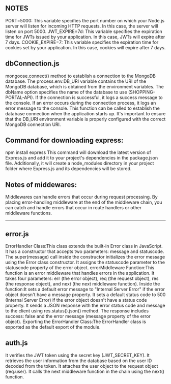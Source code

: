 NOTES
-------
PORT=5000: This variable specifies the port number on which your Node.js server will listen for incoming HTTP requests. In this case, the server will listen on port 5000.
JWT_EXPIRE=7d: This variable specifies the expiration time for JWTs issued by your application. In this case, JWTs will expire after 7 days.
COOKIE_EXPIRE=7: This variable specifies the expiration time for cookies set by your application. In this case, cookies will expire after 7 days.

dbConnection.js
----------------
mongoose.connect() method to establish a connection to the MongoDB database.
The process.env.DB_URI variable contains the URI of the MongoDB database, which is obtained from the environment variables.
The dbName option specifies the name of the database to use (SHOPPING-PORTAL-API).
If the connection is successful, it logs a success message to the console.
If an error occurs during the connection process, it logs an error message to the console.
This function can be called to establish the database connection when the application starts up.
It's important to ensure that the DB_URI environment variable is properly configured with the correct MongoDB connection URI.


Command for downloading express:
--------------------------------------

npm install express
This command will download the latest version of Express.js and add it to your project's dependencies in the package.json file. Additionally, it will create a node_modules directory in your project folder where Express.js and its dependencies will be stored.



Notes of middewares: 
---------------------
Middlewares can handle errors that occur during request processing. By placing error-handling middleware at the end of the middleware chain, you can catch and handle errors that occur in route handlers or other middleware functions.


---------------------------------
error.js
------------
ErrorHandler Class:This class extends the built-in Error class in JavaScript.
It has a constructor that accepts two parameters: message and statuscode.
The super(message) call inside the constructor initializes the error message using the Error class constructor.
It assigns the statuscode parameter to the statuscode property of the error object.
errorMiddleware Function:This function is an error middleware that handles errors in the application.
It takes four parameters: err (the error object), req (the request object), res (the response object), and next (the next middleware function).
Inside the function:It sets a default error message to "Internal Server Error" if the error object doesn't have a message property.
It sets a default status code to 500 (Internal Server Error) if the error object doesn't have a status code property.
It sends a JSON response with the error status code and message to the client using res.status().json() method.
The response includes success: false and the error message (message property of the error object).
Exporting the ErrorHandler Class:The ErrorHandler class is exported as the default export of the module.


auth.js
--------------
It verifies the JWT token using the secret key (JWT_SECRET_KEY).
It retrieves the user information from the database based on the user ID decoded from the token.
It attaches the user object to the request object (req.user).
It calls the next middleware function in the chain using the next() function.

